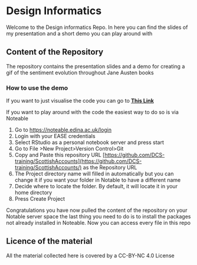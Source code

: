 # Design Informatics

Welcome to the Design informatics Repo. In here you can find the slides of my presentation and a short demo you can play around with 

## Content of the Repository
The repository contains the presentation slides and a demo for creating a gif of the sentiment evolution throughout Jane Austen books 

### How to use the demo

If you want to just visualise the code you can go to **[This Link](https://htmlpreview.github.io/?https://github.com/Lucia-Michielin/DesignInformatics/DI-Demo/DI_Demo.html)**

If you want to play around with the code the easiest way to do so is via Noteable 

1. Go to https://noteable.edina.ac.uk/login
2. Login with your EASE credentials
3. Select RStudio as a personal notebook server and press start
4. Go to File >New Project>Version Control>Git
5. Copy and Paste this repository URL [https://github.com/DCS-training/ScottishAccounts](https://github.com/DCS-training/ScottishAccounts/) as the Repository URL
6. The Project directory name will filled in automatically but you can change it if you want your folder in Notable to have a different name
7. Decide where to locate the folder. By default, it will locate it in your home directory 
8. Press Create Project

Congratulations you have now pulled the content of the repository on your Notable server space the last thing you need to do is to install the packages not already installed in Noteable.
Now you can access every file in this repo


## Licence of the material
All the material collected here is covered by a CC-BY-NC 4.0 License
